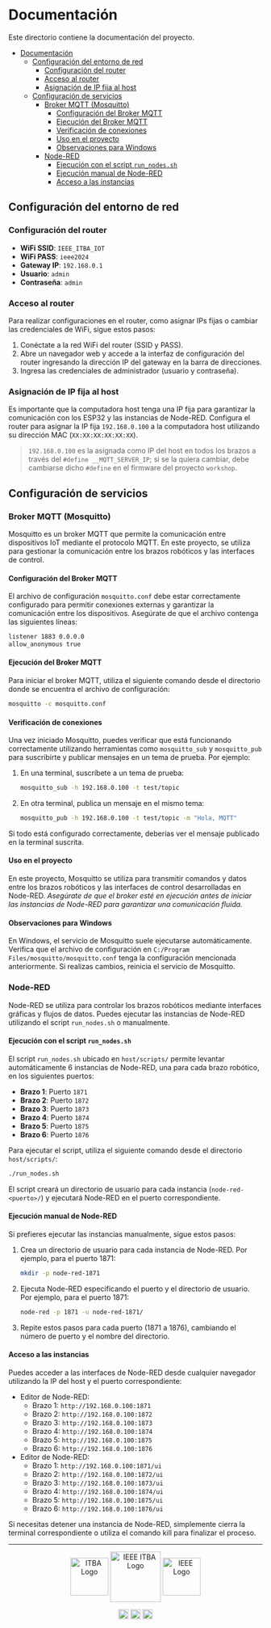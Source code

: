 # Documentación

Este directorio contiene la documentación del proyecto.

- [Documentación](#documentación)
  - [Configuración del entorno de red](#configuración-del-entorno-de-red)
    - [Configuración del router](#configuración-del-router)
    - [Acceso al router](#acceso-al-router)
    - [Asignación de IP fija al host](#asignación-de-ip-fija-al-host)
  - [Configuración de servicios](#configuración-de-servicios)
    - [Broker MQTT (Mosquitto)](#broker-mqtt-mosquitto)
      - [Configuración del Broker MQTT](#configuración-del-broker-mqtt)
      - [Ejecución del Broker MQTT](#ejecución-del-broker-mqtt)
      - [Verificación de conexiones](#verificación-de-conexiones)
      - [Uso en el proyecto](#uso-en-el-proyecto)
      - [Observaciones para Windows](#observaciones-para-windows)
    - [Node-RED](#node-red)
      - [Ejecución con el script `run_nodes.sh`](#ejecución-con-el-script-run_nodessh)
      - [Ejecución manual de Node-RED](#ejecución-manual-de-node-red)
      - [Acceso a las instancias](#acceso-a-las-instancias)

## Configuración del entorno de red

### Configuración del router

- **WiFi SSID**: `IEEE_ITBA_IOT`
- **WiFi PASS**: `ieee2024`
- **Gateway IP**: `192.168.0.1`
- **Usuario**: `admin`
- **Contraseña**: `admin`

### Acceso al router

Para realizar configuraciones en el router, como asignar IPs fijas o cambiar las credenciales de WiFi, sigue estos pasos:

1. Conéctate a la red WiFi del router (SSID y PASS).
2. Abre un navegador web y accede a la interfaz de configuración del router ingresando la dirección IP del gateway en la barra de direcciones.
3. Ingresa las credenciales de administrador (usuario y contraseña).

### Asignación de IP fija al host

Es importante que la computadora host tenga una IP fija para garantizar la comunicación con los ESP32 y las instancias de Node-RED. Configura el router para asignar la IP fija `192.168.0.100` a la computadora host utilizando su dirección MAC (`XX:XX:XX:XX:XX:XX`).

> `192.168.0.100` es la asignada como IP del host en todos los brazos a través del `#define __MQTT_SERVER_IP`; si se la quiera cambiar, debe cambiarse dicho `#define` en el firmware del proyecto `workshop`.


## Configuración de servicios

### Broker MQTT (Mosquitto)

Mosquitto es un broker MQTT que permite la comunicación entre dispositivos IoT mediante el protocolo MQTT. En este proyecto, se utiliza para gestionar la comunicación entre los brazos robóticos y las interfaces de control. 

#### Configuración del Broker MQTT

El archivo de configuración `mosquitto.conf` debe estar correctamente configurado para permitir conexiones externas y garantizar la comunicación entre los dispositivos. Asegúrate de que el archivo contenga las siguientes líneas:

```bash
listener 1883 0.0.0.0
allow_anonymous true
```

#### Ejecución del Broker MQTT

Para iniciar el broker MQTT, utiliza el siguiente comando desde el directorio donde se encuentra el archivo de configuración:

```bash
mosquitto -c mosquitto.conf
```

#### Verificación de conexiones

Una vez iniciado Mosquitto, puedes verificar que está funcionando correctamente utilizando herramientas como `mosquitto_sub` y `mosquitto_pub` para suscribirte y publicar mensajes en un tema de prueba. Por ejemplo:

1. En una terminal, suscríbete a un tema de prueba:
    ```bash
    mosquitto_sub -h 192.168.0.100 -t test/topic
    ```

2. En otra terminal, publica un mensaje en el mismo tema:
    ```bash
    mosquitto_pub -h 192.168.0.100 -t test/topic -m "Hola, MQTT"
    ```

Si todo está configurado correctamente, deberías ver el mensaje publicado en la terminal suscrita.

#### Uso en el proyecto

En este proyecto, Mosquitto se utiliza para transmitir comandos y datos entre los brazos robóticos y las interfaces de control desarrolladas en Node-RED. *Asegúrate de que el broker esté en ejecución antes de iniciar las instancias de Node-RED para garantizar una comunicación fluida.*

#### Observaciones para Windows

En Windows, el servicio de Mosquitto suele ejecutarse automáticamente. Verifica que el archivo de configuración en `C:/Program Files/mosquitto/mosquitto.conf` tenga la configuración mencionada anteriormente. Si realizas cambios, reinicia el servicio de Mosquitto.

### Node-RED

Node-RED se utiliza para controlar los brazos robóticos mediante interfaces gráficas y flujos de datos. Puedes ejecutar las instancias de Node-RED utilizando el script `run_nodes.sh` o manualmente.

#### Ejecución con el script `run_nodes.sh`

El script `run_nodes.sh` ubicado en `host/scripts/` permite levantar automáticamente 6 instancias de Node-RED, una para cada brazo robótico, en los siguientes puertos:

- **Brazo 1**: Puerto `1871`
- **Brazo 2**: Puerto `1872`
- **Brazo 3**: Puerto `1873`
- **Brazo 4**: Puerto `1874`
- **Brazo 5**: Puerto `1875`
- **Brazo 6**: Puerto `1876`

Para ejecutar el script, utiliza el siguiente comando desde el directorio `host/scripts/`:

```bash
./run_nodes.sh
```

El script creará un directorio de usuario para cada instancia (`node-red-<puerto>/`) y ejecutará Node-RED en el puerto correspondiente.

#### Ejecución manual de Node-RED

Si prefieres ejecutar las instancias manualmente, sigue estos pasos:

1. Crea un directorio de usuario para cada instancia de Node-RED. Por ejemplo, para el puerto 1871:

    ```bash
    mkdir -p node-red-1871
    ```

2. Ejecuta Node-RED especificando el puerto y el directorio de usuario. Por ejemplo, para el puerto 1871:
   
    ```bash
    node-red -p 1871 -u node-red-1871/
    ```

3. Repite estos pasos para cada puerto (1871 a 1876), cambiando el número de puerto y el nombre del directorio.

#### Acceso a las instancias

Puedes acceder a las interfaces de Node-RED desde cualquier navegador utilizando la IP del host y el puerto correspondiente:

* Editor de Node-RED:
  * Brazo 1: `http://192.168.0.100:1871`
  * Brazo 2: `http://192.168.0.100:1872`
  * Brazo 3: `http://192.168.0.100:1873`
  * Brazo 4: `http://192.168.0.100:1874`
  * Brazo 5: `http://192.168.0.100:1875`
  * Brazo 6: `http://192.168.0.100:1876`
* Editor de Node-RED:
  * Brazo 1: `http://192.168.0.100:1871/ui`
  * Brazo 2: `http://192.168.0.100:1872/ui`
  * Brazo 3: `http://192.168.0.100:1873/ui`
  * Brazo 4: `http://192.168.0.100:1874/ui`
  * Brazo 5: `http://192.168.0.100:1875/ui`
  * Brazo 6: `http://192.168.0.100:1876/ui`
  
Si necesitas detener una instancia de Node-RED, simplemente cierra la terminal correspondiente o utiliza el comando kill para finalizar el proceso.

----------

<p align="middle">    
    <img src="https://ieeeitba.org.ar/assets/image/general-icons/itba.png" align="center" alt="ITBA Logo" width="75px" />
    <a href="https://ieeeitba.org.ar/"><img src="https://ieeeitba.org.ar/assets/image/general-icons/ieee-itba.png" align="center" alt="IEEE ITBA Logo" width="100px" /></a>
    <img src="https://ieeeitba.org.ar/assets/image/general-icons/ieee.png" align="center" alt="IEEE Logo" width="75px" />
</p>

<p align="middle">    
    <a href="https://github.com/IEEESBITBA"><img src="https://cdn-icons-png.flaticon.com/512/25/25231.png" align="center" alt="GitHub Repository" width="20px" /></a>
    <a href="https://www.linkedin.com/company/ieee-itba/"><img src="https://content.linkedin.com/content/dam/me/business/en-us/amp/brand-site/v2/bg/LI-Bug.svg.original.svg" align="center" alt="LinkedIn Organization" width="20px" /></a>
    <a href="https://www.instagram.com/ieee.itba/"><img src="https://upload.wikimedia.org/wikipedia/commons/thumb/e/e7/Instagram_logo_2016.svg/768px-Instagram_logo_2016.svg.png" align="center" alt="Instagram Profile" width="20px" /></a>
</p>